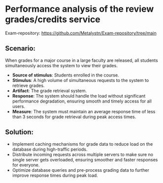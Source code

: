 # Performance analysis of the review grades/credits service

Exam-repository: https://github.com/Metalystn/Exam-repository/tree/main

## Scenario:

When grades for a major course in a large faculty are released, all students simultaneously access the system to view their grades.

- **Source of stimulus**: Students enrolled in the course.
- **Stimulus**: A high volume of simultaneous requests to the system to retrieve grades.
- **Artifact**: The grade retrieval system.
- **Response**: The system should handle the load without significant performance degradation, ensuring smooth and timely access for all users.
- **Measure**: The system must maintain an average response time of less than 3 seconds for grade retrieval during peak access times.

## Solution:

- Implement caching mechanisms for grade data to reduce load on the database during high-traffic periods.
- Distribute incoming requests across multiple servers to make sure no single server gets overloaded, ensuring smoother and faster responses for everyone.
- Optimize database queries and pre-process grading data to further improve response times during peak load.

